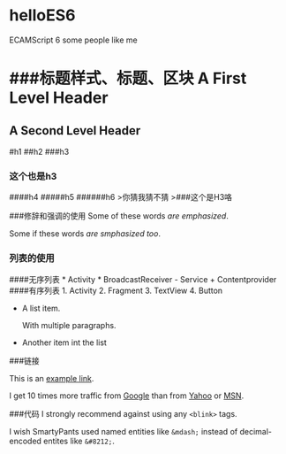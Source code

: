 # helloES6
ECAMScript 6
some people like me

###标题样式、标题、区块
A First Level Header
====================

A Second Level Header
--------------------
#h1
##h2
###h3
<h3>这个也是h3</h3>
####h4
#####h5
######h6
>你猜我猜不猜
>###这个是H3咯

###修辞和强调的使用
Some of these words *are emphasized*.

Some if these words _are smphasized too_.

<h3>列表的使用</h3>
####无序列表
* Activity
* BroadcastReceiver
- Service
+ Contentprovider
####有序列表
1. Activity
2. Fragment
3. TextView
4. Button

* A list item.

  With multiple paragraphs.
* Another item int the list

###链接

This is an [example link](http://example.com/ "With a Title").

I get 10 times more traffic from [Google][1] than from
[Yahoo][2] or [MSN][3].

[1]: http://google.com/ "Google"
[2]: http://search.yahoo.com/ "Yahoo Search"
[3]: http://search.msn.com/ "MSN Search"

###代码
I strongly recommend against using any `<blink>` tags.

I wish SmartyPants used named entities like `&mdash;`
instead of decimal-encoded entites like `&#8212;`.

